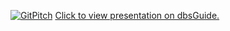 [![GitPitch](https://gitpitch.com/assets/badge.svg)](https://gitpitch.com/wafiqsyed/in-60-seconds/) 
[Click to view presentation on dbsGuide.](https://gitpitch.com/wafiqsyed/in-60-seconds/) 
